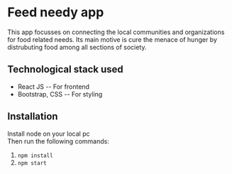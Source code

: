 # Feed needy app
This app focusses on connecting the local communities and organizations for food related needs. Its main motive is cure the menace of hunger by distrubuting food among all sections of society.

## Technological stack used
<ul>
  <li>React JS -- For frontend</li>
  <li>Bootstrap, CSS -- For styling</li>
</ul>

## Installation
Install node on your local pc <br/>
Then run the following commands:
<ol>
  <li><code>npm install</code></li>
  <li><code>npm start</code></li>
</ol>
